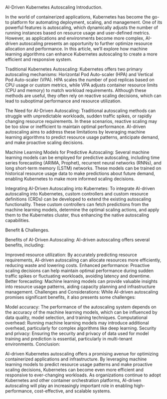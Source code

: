 AI-Driven Kubernetes Autoscaling
Introduction.

In the world of containerized applications, Kubernetes has become the go-to platform for automating deployment, scaling, and management. One of its powerful features is autoscaling, which dynamically adjusts the number of running instances based on resource usage and user-defined metrics. However, as applications and environments become more complex, AI-driven autoscaling presents an opportunity to further optimize resource allocation and performance. In this article, we’ll explore how machine learning algorithms can enhance Kubernetes autoscaling to create a more efficient and responsive system.

Traditional Kubernetes Autoscaling: Kubernetes offers two primary autoscaling mechanisms: Horizontal Pod Auto-scaler (HPA) and Vertical Pod Auto-scaler (VPA). HPA scales the number of pod replicas based on CPU usage or custom metrics, while VPA adjusts container resource limits (CPU and memory) to match workload requirements. Although these methods are useful, they often rely on reactive scaling decisions, which can lead to suboptimal performance and resource utilization.

The Need for AI-Driven Autoscaling: Traditional autoscaling methods can struggle with unpredictable workloads, sudden traffic spikes, or rapidly changing resource requirements. In these scenarios, reactive scaling may be too slow or inefficient to maintain optimal performance. AI-driven autoscaling aims to address these limitations by leveraging machine learning algorithms to predict resource usage patterns, anticipate demand, and make proactive scaling decisions.

Machine Learning Models for Predictive Autoscaling: Several machine learning models can be employed for predictive autoscaling, including time series forecasting (ARIMA, Prophet), recurrent neural networks (RNNs), and long short-term memory (LSTM) networks. These models can be trained on historical resource usage data to make predictions about future demand, enabling Kubernetes to make more informed scaling decisions.

Integrating AI-Driven Autoscaling into Kubernetes: To integrate AI-driven autoscaling into Kubernetes, custom controllers and custom resource definitions (CRDs) can be developed to extend the existing autoscaling functionality. These custom controllers can fetch predictions from the machine learning models, determine the optimal scaling actions, and apply them to the Kubernetes cluster, thus enhancing the native autoscaling capabilities.

Benefit & Challenges.

Benefits of AI-Driven Autoscaling: AI-driven autoscaling offers several benefits, including:

Improved resource utilization: By accurately predicting resource requirements, AI-driven autoscaling can allocate resources more efficiently, reducing waste and lowering costs.
Enhanced performance: Proactive scaling decisions can help maintain optimal performance during sudden traffic spikes or fluctuating workloads, avoiding latency and downtime.
Better forecasting: Machine learning models can provide valuable insights into resource usage patterns, aiding capacity planning and infrastructure management.
Challenges and Considerations: While AI-driven autoscaling promises significant benefits, it also presents some challenges:

Model accuracy: The performance of the autoscaling system depends on the accuracy of the machine learning models, which can be influenced by data quality, model selection, and training techniques.
Computational overhead: Running machine learning models may introduce additional overhead, particularly for complex algorithms like deep learning.
Security and privacy: Ensuring the security and privacy of data used for model training and prediction is essential, particularly in multi-tenant environments.
Conclusion:

AI-driven Kubernetes autoscaling offers a promising avenue for optimizing containerized applications and infrastructure. By leveraging machine learning models to predict resource usage patterns and make proactive scaling decisions, Kubernetes can become even more efficient and responsive to ever-changing workloads. As organizations continue to adopt Kubernetes and other container orchestration platforms, AI-driven autoscaling will play an increasingly important role in enabling high-performance, cost-effective, and scalable systems.
